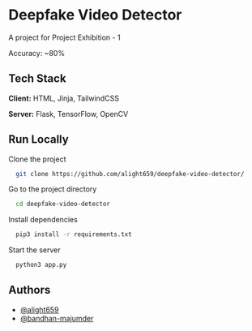 
# Deepfake Video Detector

A project for Project Exhibition - 1

Accuracy: ~80%


## Tech Stack

**Client:** HTML, Jinja, TailwindCSS

**Server:** Flask, TensorFlow, OpenCV


## Run Locally

Clone the project

```bash
  git clone https://github.com/alight659/deepfake-video-detector/
```

Go to the project directory

```bash
  cd deepfake-video-detector
```

Install dependencies

```bash
  pip3 install -r requirements.txt
```

Start the server

```bash
  python3 app.py
```


## Authors

- [@alight659](https://www.github.com/alight659)
- [@bandhan-majumder](https://github.com/bandhan-majumder)
